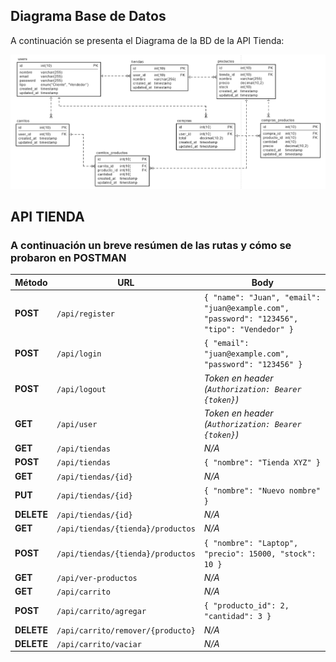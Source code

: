 ## Diagrama Base de Datos

A continuación se presenta el Diagrama de la BD de la API Tienda:

<img src="DiagramaBaseDatosAPITienda.png" width="800">

## API TIENDA

### A continuación un breve resúmen de las rutas y cómo se probaron en POSTMAN


| Método   | URL                                     | Body |
|----------|-----------------------------------------|-------------|
| **POST** | `/api/register`                        | `{ "name": "Juan", "email": "juan@example.com", "password": "123456", "tipo": "Vendedor" }` |
| **POST** | `/api/login`                           | `{ "email": "juan@example.com", "password": "123456" }` |
| **POST** | `/api/logout`                          | *Token en header (`Authorization: Bearer {token}`)* |
| **GET**  | `/api/user`                            | *Token en header (`Authorization: Bearer {token}`)* |
| **GET**  | `/api/tiendas`                         | *N/A* |
| **POST** | `/api/tiendas`                         | `{ "nombre": "Tienda XYZ" }` |
| **GET**  | `/api/tiendas/{id}`                    | *N/A* |
| **PUT**  | `/api/tiendas/{id}`                    | `{ "nombre": "Nuevo nombre" }` |
| **DELETE** | `/api/tiendas/{id}`                  | *N/A* |
| **GET**  | `/api/tiendas/{tienda}/productos`      | *N/A* |
| **POST** | `/api/tiendas/{tienda}/productos`      | `{ "nombre": "Laptop", "precio": 15000, "stock": 10 }` |
| **GET**  | `/api/ver-productos`                   | *N/A* |
| **GET**  | `/api/carrito`                         | *N/A* |
| **POST** | `/api/carrito/agregar`                 | `{ "producto_id": 2, "cantidad": 3 }` |
| **DELETE** | `/api/carrito/remover/{producto}`    | *N/A* |
| **DELETE** | `/api/carrito/vaciar`                | *N/A* |
